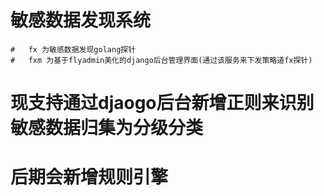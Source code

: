 # 敏感数据发现系统
	#   fx 为敏感数据发现golang探针
	#   fxm 为基于flyadmin美化的django后台管理界面(通过该服务来下发策略道fx探针)

# 现支持通过djaogo后台新增正则来识别敏感数据归集为分级分类

# 后期会新增规则引擎